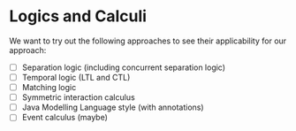 # Logics and Calculi

We want to try out the following approaches to see their applicability for our approach:

- [ ] Separation logic (including concurrent separation logic)
- [ ] Temporal logic (LTL and CTL)
- [ ] Matching logic
- [ ] Symmetric interaction calculus
- [ ] Java Modelling Language style (with annotations)
- [ ] Event calculus (maybe)